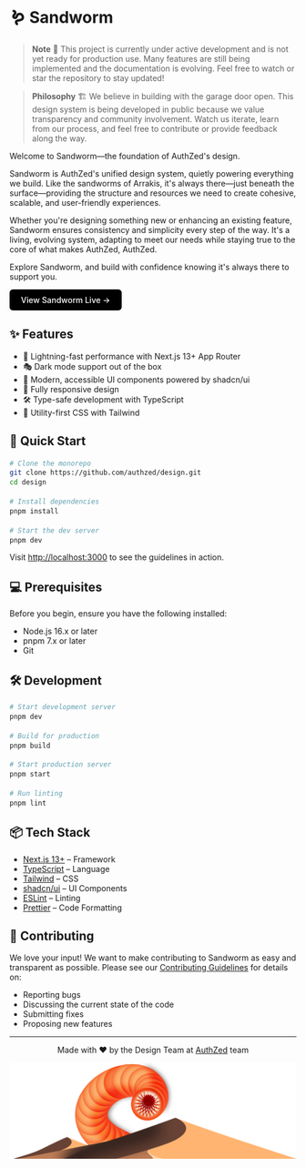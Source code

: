 # 🪱 Sandworm
> **Note**
> 🚧 This project is currently under active development and is not yet ready for production use.
> Many features are still being implemented and the documentation is evolving.
> Feel free to watch or star the repository to stay updated!

> **Philosophy**
> 🏗️ We believe in building with the garage door open. This design system is being developed in public
> because we value transparency and community involvement. Watch us iterate, learn from our process,
> and feel free to contribute or provide feedback along the way.

Welcome to Sandworm—the foundation of AuthZed's design.

Sandworm is AuthZed's unified design system, quietly powering everything we build. Like the sandworms of Arrakis, it's always there—just beneath the surface—providing the structure and resources we need to create cohesive, scalable, and user-friendly experiences.

Whether you're designing something new or enhancing an existing feature, Sandworm ensures consistency and simplicity every step of the way. It's a living, evolving system, adapting to meet our needs while staying true to the core of what makes AuthZed, AuthZed.

Explore Sandworm, and build with confidence knowing it's always there to support you.


<p align="left">
  <a href="https://design-authzed.vercel.app" style="display: inline-block; padding: 10px 20px; background-color: #000; color: #fff; text-decoration: none; border-radius: 6px; font-weight: 500;">
    View Sandworm Live →
  </a>
</p>

## ✨ Features

- 🚀 Lightning-fast performance with Next.js 13+ App Router
- 🎭 Dark mode support out of the box
- 🧩 Modern, accessible UI components powered by shadcn/ui
- 📱 Fully responsive design
- 🛠 Type-safe development with TypeScript
- 🎯 Utility-first CSS with Tailwind

## 🚀 Quick Start

```bash
# Clone the monorepo
git clone https://github.com/authzed/design.git
cd design

# Install dependencies
pnpm install

# Start the dev server
pnpm dev
```

Visit [http://localhost:3000](http://localhost:3000) to see the guidelines in action.

## 💻 Prerequisites

Before you begin, ensure you have the following installed:
- Node.js 16.x or later
- pnpm 7.x or later
- Git

## 🛠 Development

```bash
# Start development server
pnpm dev

# Build for production
pnpm build

# Start production server
pnpm start

# Run linting
pnpm lint
```

## 📦 Tech Stack

- [Next.js 13+](https://nextjs.org/) – Framework
- [TypeScript](https://www.typescriptlang.org/) – Language
- [Tailwind](https://tailwindcss.com/) – CSS
- [shadcn/ui](https://ui.shadcn.com/) – UI Components
- [ESLint](https://eslint.org/) – Linting
- [Prettier](https://prettier.io/) – Code Formatting

## 🤝 Contributing

We love your input! We want to make contributing to Sandworm as easy and transparent as possible. Please see our [Contributing Guidelines](.github/CONTRIBUTING.md) for details on:

- Reporting bugs
- Discussing the current state of the code
- Submitting fixes
- Proposing new features

---

<div align="center">

Made with ❤️ by the Design Team at [AuthZed](https://authzed.com) team

</div>

<div align="center">
  <img src="public/images/Sandworm_Illustration.png" alt="Sandworm Illustration" width="600" />
</div>
